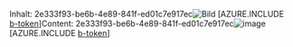<span data-ttu-id="619a2-101">Inhalt: 2e333f93-be6b-4e89-841f-ed01c7e917ec![Bild](d6bf2c2a-2ffb-46ab-929b-29cd4185331b.png)
[AZURE.INCLUDE [b-token](bba8c92a-8852-4ed1-a51d-791feed5d616.md)]</span><span class="sxs-lookup"><span data-stu-id="619a2-101">Content: 2e333f93-be6b-4e89-841f-ed01c7e917ec![image](d6bf2c2a-2ffb-46ab-929b-29cd4185331b.png)
[AZURE.INCLUDE [b-token](bba8c92a-8852-4ed1-a51d-791feed5d616.md)]</span></span>
